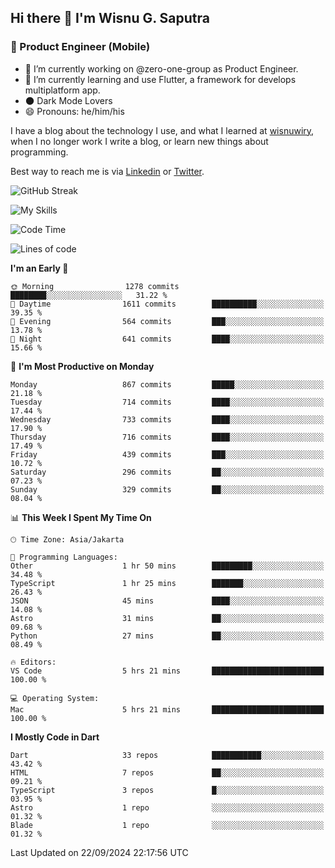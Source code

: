 ## Hi there 👋 I'm Wisnu G. Saputra

### :mobile_phone_off: Product Engineer (Mobile)

- 🔭 I’m currently working on @zero-one-group as Product Engineer.
- 🌱 I’m currently learning and use Flutter, a framework for develops multiplatform app.
- 🌑 Dark Mode Lovers
- 😄 Pronouns: he/him/his

I have a blog about the technology I use, and what I learned at [wisnuwiry](https://wisnuwiry.space/), when I no longer work I write a blog, or learn new things about programming.

Best way to reach me is via [Linkedin](https://www.linkedin.com/in/wisnu-saputra/) or [Twitter](https://twitter.com/wisnuwiry).

![GitHub Streak](https://streak-stats.demolab.com?user=wisnuwiry&theme=dark&hide_border=true)

![My Skills](https://skillicons.dev/icons?i=dart,flutter,kotlin,swift,go,js,css,neovim,git,linux&perline=5)

<!--START_SECTION:waka-->
![Code Time](http://img.shields.io/badge/Code%20Time-1%2C578%20hrs%2049%20mins-blue)

![Lines of code](https://img.shields.io/badge/From%20Hello%20World%20I%27ve%20Written-5.8%20million%20lines%20of%20code-blue)

**I'm an Early 🐤** 

```text
🌞 Morning                1278 commits        ████████░░░░░░░░░░░░░░░░░   31.22 % 
🌆 Daytime                1611 commits        ██████████░░░░░░░░░░░░░░░   39.35 % 
🌃 Evening                564 commits         ███░░░░░░░░░░░░░░░░░░░░░░   13.78 % 
🌙 Night                  641 commits         ████░░░░░░░░░░░░░░░░░░░░░   15.66 % 
```
📅 **I'm Most Productive on Monday** 

```text
Monday                   867 commits         █████░░░░░░░░░░░░░░░░░░░░   21.18 % 
Tuesday                  714 commits         ████░░░░░░░░░░░░░░░░░░░░░   17.44 % 
Wednesday                733 commits         ████░░░░░░░░░░░░░░░░░░░░░   17.90 % 
Thursday                 716 commits         ████░░░░░░░░░░░░░░░░░░░░░   17.49 % 
Friday                   439 commits         ███░░░░░░░░░░░░░░░░░░░░░░   10.72 % 
Saturday                 296 commits         ██░░░░░░░░░░░░░░░░░░░░░░░   07.23 % 
Sunday                   329 commits         ██░░░░░░░░░░░░░░░░░░░░░░░   08.04 % 
```


📊 **This Week I Spent My Time On** 

```text
🕑︎ Time Zone: Asia/Jakarta

💬 Programming Languages: 
Other                    1 hr 50 mins        █████████░░░░░░░░░░░░░░░░   34.48 % 
TypeScript               1 hr 25 mins        ███████░░░░░░░░░░░░░░░░░░   26.43 % 
JSON                     45 mins             ████░░░░░░░░░░░░░░░░░░░░░   14.08 % 
Astro                    31 mins             ██░░░░░░░░░░░░░░░░░░░░░░░   09.68 % 
Python                   27 mins             ██░░░░░░░░░░░░░░░░░░░░░░░   08.49 % 

🔥 Editors: 
VS Code                  5 hrs 21 mins       █████████████████████████   100.00 % 

💻 Operating System: 
Mac                      5 hrs 21 mins       █████████████████████████   100.00 % 
```

**I Mostly Code in Dart** 

```text
Dart                     33 repos            ███████████░░░░░░░░░░░░░░   43.42 % 
HTML                     7 repos             ██░░░░░░░░░░░░░░░░░░░░░░░   09.21 % 
TypeScript               3 repos             █░░░░░░░░░░░░░░░░░░░░░░░░   03.95 % 
Astro                    1 repo              ░░░░░░░░░░░░░░░░░░░░░░░░░   01.32 % 
Blade                    1 repo              ░░░░░░░░░░░░░░░░░░░░░░░░░   01.32 % 
```




 Last Updated on 22/09/2024 22:17:56 UTC
<!--END_SECTION:waka-->
